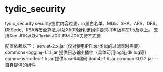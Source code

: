 # tydic_security
tydic_security
security提供内容过滤、ip黑白名单、MD5、SHA、AES、DES、DESede、RSA等安全算法,以及X509操作,该组件要求JDK版本在1.5及以上。
支持Sun JDK以及JRockit JDK,IBM JDK支持不完善

配置依赖以下：
servlet-2.x.jar (仅对使用IPFilter类似的过滤器时需要）
commons-logging-1.1.1.jar 提供日志输出插件（具体可用log4j,jdk log等）
commons-codec-1.5.jar 提供base64编码
dom4j-1.6.jar 
common-0.0.2.jar --自身提供的组件

